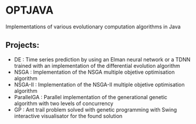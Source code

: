 OPTJAVA
=======

Implementations of various evolutionary computation algorithms in Java

Projects:
-------

- DE : Time series prediction by using an Elman neural network or a TDNN trained with an implementation of the differential evolution algorithm
- NSGA : Implementation of the NSGA multiple objetive optimisation algorithm
- NSGA-II : Implementation of the NSGA-II multiple objetive optimisation algorithm
- ParallelGA : Parallel implementation of the generational genetic algorithm with two levels of concurrency
- GP : Ant trail problem solved with genetic programming with Swing interactive visualisator for the found solution
